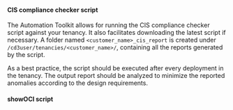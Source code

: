 #### CIS compliance checker script

The Automation Toolkit allows for running the CIS compliance checker script against your tenancy. It also facilitates downloading the latest script if necessary. A folder named ```<customer_name>_cis_report``` is created under ```/cd3user/tenancies/<customer_name>/```, containing all the reports generated by the script.

As a best practice, the script should be executed after every deployment in the tenancy. The output report should be analyzed to minimize the reported anomalies according to the design requirements.

#### showOCI script

